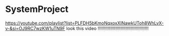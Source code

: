 # SystemProject

https://youtube.com/playlist?list=PLFDH5bKmoNqxoxXINawkUToh8WhLvX-v-&si=OJ9RC7wzKW1uTN9F
look this video !!!!!!!!!!!!!!!!!!!!!!!!!!!!!!!!!!!!!!!!

